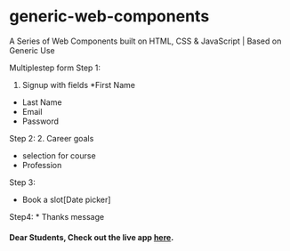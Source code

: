 # generic-web-components
A Series of Web Components built on HTML, CSS &amp; JavaScript | Based on Generic Use

Multiplestep form 
Step 1:
1. Signup with fields
  *First Name
  * Last Name
  * Email
  * Password

Step 2:
2. Career goals 
  * selection for course
  * Profession

Step 3:
   * Book a slot[Date picker]

Step4: 
    * Thanks message

#### Dear Students, Check out the live app [here](http://203.193.173.125/buildriseshine/javascript/form-wizard-main/).